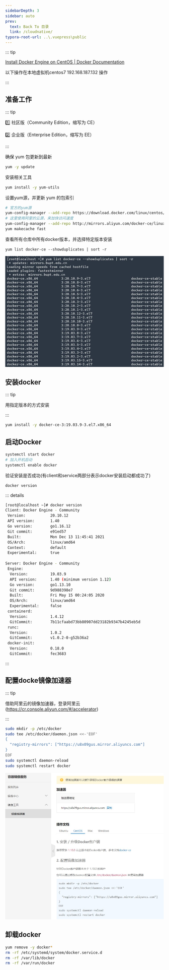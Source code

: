 ```yaml
---
sidebarDepth: 3
sidebar: auto
prev:
  text: Back To 目录
  link: /cloudnative/
typora-root-url: ..\.vuepress\public
---
```




::: tip

[Install Docker Engine on CentOS | Docker Documentation](https://docs.docker.com/engine/install/centos/)

以下操作在本地虚拟机centos7 192.168.187.132 操作

:::



## 准备工作

::: tip

:one: 社区版（Community Edition，缩写为 CE）

:two: 企业版（Enterprise Edition，缩写为 EE）

:::

确保 yum 包更新到最新

```sh
yum -y update
```

安装相关工具

```sh
yum install -y yum-utils
```

设置yum源，并更新 yum 的包索引

```sh
# 官方的yum源
yum-config-manager --add-repo https://download.docker.com/linux/centos/docker-ce.repo
# 这里使用阿里的云源，来加快访问速度
yum-config-manager --add-repo http://mirrors.aliyun.com/docker-ce/linux/centos/docker-ce.repo
yum makecache fast
```

查看所有仓库中所有docker版本，并选择特定版本安装

```
yum list docker-ce --showduplicates | sort -r
```



![202112151722103](/images/cloudnative/202112151722103.jpg)

## 安装docker

::: tip

用指定版本的方式安装

:::

```sh
yum install -y docker-ce-3:19.03.9-3.el7.x86_64
```



## 启动Docker



```sh
systemctl start docker
# 加入开机启动
systemctl enable docker
```

验证安装是否成功(有client和service两部分表示docker安装启动都成功了)

```sh
docker version
```

::: details

```sh
[root@localhost ~]# docker version
Client: Docker Engine - Community
 Version:           20.10.12
 API version:       1.40
 Go version:        go1.16.12
 Git commit:        e91ed57
 Built:             Mon Dec 13 11:45:41 2021
 OS/Arch:           linux/amd64
 Context:           default
 Experimental:      true

Server: Docker Engine - Community
 Engine:
  Version:          19.03.9
  API version:      1.40 (minimum version 1.12)
  Go version:       go1.13.10
  Git commit:       9d988398e7
  Built:            Fri May 15 00:24:05 2020
  OS/Arch:          linux/amd64
  Experimental:     false
 containerd:
  Version:          1.4.12
  GitCommit:        7b11cfaabd73bb80907dd23182b9347b4245eb5d
 runc:
  Version:          1.0.2
  GitCommit:        v1.0.2-0-g52b36a2
 docker-init:
  Version:          0.18.0
  GitCommit:        fec3683
```

:::



## 配置docke镜像加速器

::: tip

借助阿里云的镜像加速器，登录阿里云(https://cr.console.aliyun.com/#/accelerator)

:::

```sh
sudo mkdir -p /etc/docker
sudo tee /etc/docker/daemon.json <<-'EOF'
{
  "registry-mirrors": ["https://u8x09gus.mirror.aliyuncs.com"]
}
EOF
sudo systemctl daemon-reload
sudo systemctl restart docker
```

![202112151759200](/images/cloudnative/202112151759200.jpg)

## 卸载docker

```sh
yum remove -y docker*
rm -rf /etc/systemd/system/docker.service.d
rm -rf /var/lib/docker
rm -rf /var/run/docker
```

